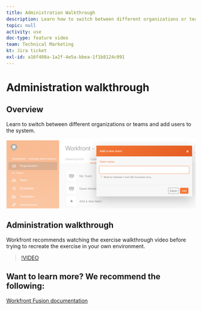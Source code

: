 ```yaml
---
title: Administration Walkthrough
description: Learn how to switch between different organizations or teams and add users to the system in [!DNL Adobe Workfront Fusion].
topic: null
activity: use
doc-type: feature video
team: Technical Marketing
kt: Jira ticket
exl-id: a16f408a-1a2f-4e5a-bbea-1f1b8124c091
---
```

# Administration walkthrough

## Overview

Learn to switch between different organizations or teams and add users to the system.

![An image of a scenario with error handling](assets/workfront-fusion-administration-1.png)

## Administration walkthrough

Workfront recommends watching the exercise walkthrough video before trying to recreate the exercise in your own environment.

>[!VIDEO](https://video.tv.adobe.com/v/335310/?quality=12)

## Want to learn more? We recommend the following:

[Workfront Fusion documentation](https://experienceleague.adobe.com/docs/workfront/using/adobe-workfront-fusion/workfront-fusion-2.html?lang=en)
